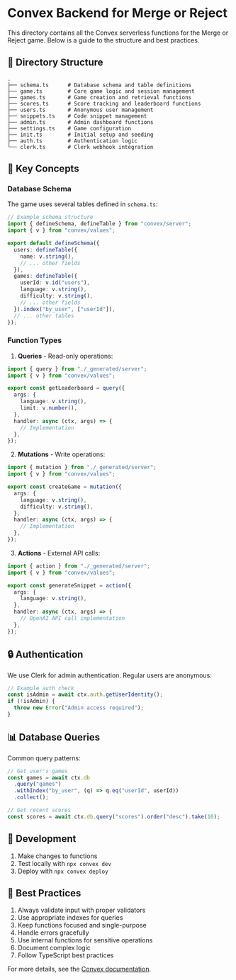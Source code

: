 # Convex Backend for Merge or Reject

This directory contains all the Convex serverless functions for the Merge or Reject game. Below is a guide to the structure and best practices.

## 📁 Directory Structure

```
.
├── schema.ts      # Database schema and table definitions
├── game.ts        # Core game logic and session management
├── games.ts       # Game creation and retrieval functions
├── scores.ts      # Score tracking and leaderboard functions
├── users.ts       # Anonymous user management
├── snippets.ts    # Code snippet management
├── admin.ts       # Admin dashboard functions
├── settings.ts    # Game configuration
├── init.ts        # Initial setup and seeding
├── auth.ts        # Authentication logic
└── clerk.ts       # Clerk webhook integration
```

## 🔑 Key Concepts

### Database Schema

The game uses several tables defined in `schema.ts`:

```ts
// Example schema structure
import { defineSchema, defineTable } from "convex/server";
import { v } from "convex/values";

export default defineSchema({
  users: defineTable({
    name: v.string(),
    // ... other fields
  }),
  games: defineTable({
    userId: v.id("users"),
    language: v.string(),
    difficulty: v.string(),
    // ... other fields
  }).index("by_user", ["userId"]),
  // ... other tables
});
```

### Function Types

1. **Queries** - Read-only operations:

```ts
import { query } from "./_generated/server";
import { v } from "convex/values";

export const getLeaderboard = query({
  args: {
    language: v.string(),
    limit: v.number(),
  },
  handler: async (ctx, args) => {
    // Implementation
  },
});
```

2. **Mutations** - Write operations:

```ts
import { mutation } from "./_generated/server";
import { v } from "convex/values";

export const createGame = mutation({
  args: {
    language: v.string(),
    difficulty: v.string(),
  },
  handler: async (ctx, args) => {
    // Implementation
  },
});
```

3. **Actions** - External API calls:

```ts
import { action } from "./_generated/server";
import { v } from "convex/values";

export const generateSnippet = action({
  args: {
    language: v.string(),
  },
  handler: async (ctx, args) => {
    // OpenAI API call implementation
  },
});
```

## 🔒 Authentication

We use Clerk for admin authentication. Regular users are anonymous:

```ts
// Example auth check
const isAdmin = await ctx.auth.getUserIdentity();
if (!isAdmin) {
  throw new Error("Admin access required");
}
```

## 📊 Database Queries

Common query patterns:

```ts
// Get user's games
const games = await ctx.db
  .query("games")
  .withIndex("by_user", (q) => q.eq("userId", userId))
  .collect();

// Get recent scores
const scores = await ctx.db.query("scores").order("desc").take(10);
```

## 🚀 Development

1. Make changes to functions
2. Test locally with `npx convex dev`
3. Deploy with `npx convex deploy`

## 📝 Best Practices

1. Always validate input with proper validators
2. Use appropriate indexes for queries
3. Keep functions focused and single-purpose
4. Handle errors gracefully
5. Use internal functions for sensitive operations
6. Document complex logic
7. Follow TypeScript best practices

For more details, see the [Convex documentation](https://docs.convex.dev/).
